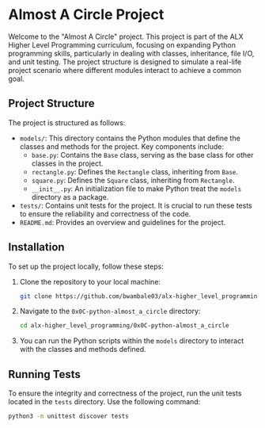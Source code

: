 # Almost A Circle Project

Welcome to the "Almost A Circle" project. This project is part of the ALX Higher Level Programming curriculum, focusing on expanding Python programming skills, particularly in dealing with classes, inheritance, file I/O, and unit testing. The project structure is designed to simulate a real-life project scenario where different modules interact to achieve a common goal.

## Project Structure

The project is structured as follows:

- `models/`: This directory contains the Python modules that define the classes and methods for the project. Key components include:
  - `base.py`: Contains the `Base` class, serving as the base class for other classes in the project.
  - `rectangle.py`: Defines the `Rectangle` class, inheriting from `Base`.
  - `square.py`: Defines the `Square` class, inheriting from `Rectangle`.
  - `__init__.py`: An initialization file to make Python treat the `models` directory as a package.
- `tests/`: Contains unit tests for the project. It is crucial to run these tests to ensure the reliability and correctness of the code.
- `README.md`: Provides an overview and guidelines for the project.

## Installation

To set up the project locally, follow these steps:

1. Clone the repository to your local machine:

    ```sh
    git clone https://github.com/bwambale03/alx-higher_level_programming.git
    ```

2. Navigate to the `0x0C-python-almost_a_circle` directory:

    ```sh
    cd alx-higher_level_programming/0x0C-python-almost_a_circle
    ```

3. You can run the Python scripts within the `models` directory to interact with the classes and methods defined.

## Running Tests

To ensure the integrity and correctness of the project, run the unit tests located in the `tests` directory. Use the following command:

```sh
python3 -m unittest discover tests
